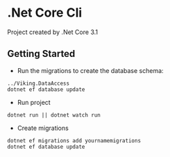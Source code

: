 # .Net Core Cli

Project created by .Net Core 3.1

## Getting Started

* Run the migrations to create the database schema:
```
../Viking.DataAccess
dotnet ef database update
```
* Run project
```
dotnet run || dotnet watch run
```
* Create migrations
```
dotnet ef migrations add yournamemigrations
dotnet ef database update
```


